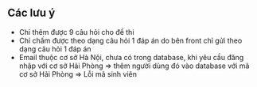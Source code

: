 ## Các lưu ý
- Chỉ thêm được 9 câu hỏi cho đề thi
- Chỉ chấm được theo dạng câu hỏi 1 đáp án do bên front chỉ gửi theo dạng câu hỏi 1 đáp án
- Email thuộc cơ sở Hà Nội, chưa có trong database, khi yêu cầu đăng nhập với cơ sở Hải Phòng => thêm người dùng đó vào database với mã cơ sở Hải Phòng => Lỗi mã sinh viên
